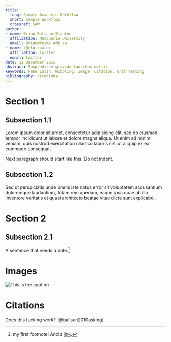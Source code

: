 ```yaml
--- 
title: 
  long: Sample Academic Workflow
  short: Sample Workflow
  crossref: SAW
author: 
- name: Brian Ballsun-Stanton
  affiliation: Macquarie University
  email: brian@faims.edu.au
- name: \@elotroalex
  affiliation: Twitter
  email: twitter
date: 12 December 2015
abstract: Suspendisse gravida faucibus mollis. 
keywords: Fake Latin, Wibbling, Image, Citation, Unit Testing
bibliography: citations
---
```



# Section 1  

## Subsection 1.1  
Lorem ipsum dolor sit amet, consectetur adipisicing elit, sed do eiusmod tempor incididunt ut labore et dolore magna aliqua. Ut enim ad minim veniam, quis nostrud exercitation ullamco laboris nisi ut aliquip ex ea commodo consequat.

Next paragraph should start like this. Do not indent.

## Subsection 1.2
Sed ut perspiciatis unde omnis iste natus error sit voluptatem accusantium doloremque laudantium, totam rem aperiam, eaque  ipsa quae ab illo inventore veritatis et quasi architecto beatae vitae dicta sunt explicabo.

# Section 2

## Subsection 2.1
A sentence that needs a note.[^1] 

# Images

![This is the caption](https://www.fedarch.org/wordpress/wp-content/uploads//2014/03/faimsLogoNoBorder1.png)


[^1]: my first footnote! And a [link](https://www.eff.org/).

# Citations

Does this fucking work? [@ballsun2010asking]



